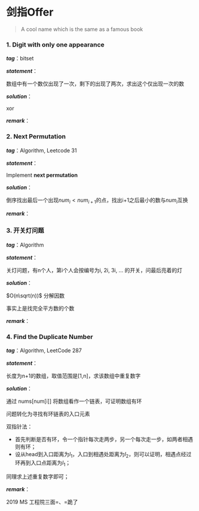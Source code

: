 # 剑指Offer

> A cool name which is the same as a famous book





### 1. Digit with only one appearance

***tag***：bitset

***statement***：

数组中有一个数仅出现了一次，剩下的出现了两次，求出这个仅出现一次的数

***solution***：

xor

***remark***：





### 2. Next Permutation

***tag***：Algorithm, Leetcode 31

***statement***：

Implement **next permutation**

***solution***：

倒序找出最后一个出现$num_i < num_{i+1}$的点，找出i+1之后最小的数与$num_i$互换

***remark***：





### 3. 开关灯问题

***tag***：Algorithm

***statement***：

关灯问题，有n个人，第i个人会按编号为i, 2i, 3i, ... 的开关，问最后亮着的灯

***solution***：

$O(n\sqrt(n))$ 分解因数

事实上是找完全平方数的个数

***remark***：



### 4. Find the Duplicate Number

***tag***：Algorithm, LeetCode 287

***statement***：

长度为n+1的数组，取值范围是[1,n]，求该数组中重复数字

***solution***：

通过 nums[num[i]] 将数组看作一个链表，可证明数组有环

问题转化为寻找有环链表的入口元素

双指针法：

- 首先判断是否有环，令一个指针每次走两步，另一个每次走一步，如两者相遇则有环；
- 设从head到入口距离为$l_1$，入口到相遇处距离为$l_2$，则可以证明，相遇点经过环再到入口点距离为$l_1$；

同理求上述重复数字即可；

***remark***：

2019 MS 工程院三面=、=跪了